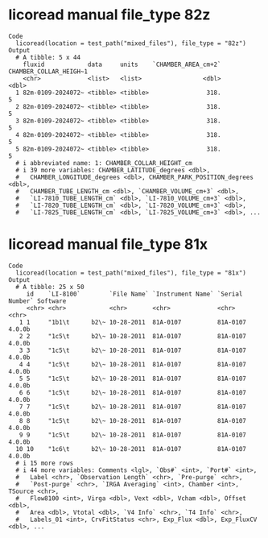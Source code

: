 # licoread manual file_type 82z

    Code
      licoread(location = test_path("mixed_files"), file_type = "82z")
    Output
      # A tibble: 5 x 44
        fluxid            data     units    `CHAMBER_AREA_cm+2` CHAMBER_COLLAR_HEIGH~1
        <chr>             <list>   <list>                 <dbl>                  <dbl>
      1 82m-0109-2024072~ <tibble> <tibble>                318.                      5
      2 82m-0109-2024072~ <tibble> <tibble>                318.                      5
      3 82m-0109-2024072~ <tibble> <tibble>                318.                      5
      4 82m-0109-2024072~ <tibble> <tibble>                318.                      5
      5 82m-0109-2024072~ <tibble> <tibble>                318.                      5
      # i abbreviated name: 1: CHAMBER_COLLAR_HEIGHT_cm
      # i 39 more variables: CHAMBER_LATITUDE_degrees <dbl>,
      #   CHAMBER_LONGITUDE_degrees <dbl>, CHAMBER_PARK_POSITION_degrees <dbl>,
      #   CHAMBER_TUBE_LENGTH_cm <dbl>, `CHAMBER_VOLUME_cm+3` <dbl>,
      #   `LI-7810_TUBE_LENGTH_cm` <dbl>, `LI-7810_VOLUME_cm+3` <dbl>,
      #   `LI-7820_TUBE_LENGTH_cm` <dbl>, `LI-7820_VOLUME_cm+3` <dbl>,
      #   `LI-7825_TUBE_LENGTH_cm` <dbl>, `LI-7825_VOLUME_cm+3` <dbl>, ...

# licoread manual file_type 81x

    Code
      licoread(location = test_path("mixed_files"), file_type = "81x")
    Output
      # A tibble: 25 x 50
         id    `LI-8100`        `File Name` `Instrument Name` `Serial Number` Software
         <chr> <chr>            <chr>       <chr>             <chr>           <chr>   
       1 1     "1b1\t      b2\~ 10-28-2011  81A-0107          81A-0107        4.0.0b  
       2 2     "1c5\t      b2\~ 10-28-2011  81A-0107          81A-0107        4.0.0b  
       3 3     "1c5\t      b2\~ 10-28-2011  81A-0107          81A-0107        4.0.0b  
       4 4     "1c5\t      b2\~ 10-28-2011  81A-0107          81A-0107        4.0.0b  
       5 5     "1c5\t      b2\~ 10-28-2011  81A-0107          81A-0107        4.0.0b  
       6 6     "1c5\t      b2\~ 10-28-2011  81A-0107          81A-0107        4.0.0b  
       7 7     "1c5\t      b2\~ 10-28-2011  81A-0107          81A-0107        4.0.0b  
       8 8     "1c5\t      b2\~ 10-28-2011  81A-0107          81A-0107        4.0.0b  
       9 9     "1c5\t      b2\~ 10-28-2011  81A-0107          81A-0107        4.0.0b  
      10 10    "1c6\t      b2\~ 10-28-2011  81A-0107          81A-0107        4.0.0b  
      # i 15 more rows
      # i 44 more variables: Comments <lgl>, `Obs#` <int>, `Port#` <int>,
      #   Label <chr>, `Observation Length` <chr>, `Pre-purge` <chr>,
      #   `Post-purge` <chr>, `IRGA Averaging` <int>, Chamber <int>, TSource <chr>,
      #   Flow8100 <int>, Virga <dbl>, Vext <dbl>, Vcham <dbl>, Offset <dbl>,
      #   Area <dbl>, Vtotal <dbl>, `V4 Info` <chr>, `T4 Info` <chr>,
      #   Labels_01 <int>, CrvFitStatus <chr>, Exp_Flux <dbl>, Exp_FluxCV <dbl>, ...

